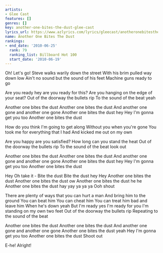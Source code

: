 ```yaml
---
artists:
- Glee Cast
features: []
genres: []
key: another-one-bites-the-dust-glee-cast
lyrics_url: https://www.azlyrics.com/lyrics/gleecast/anotheronebitesthedust.html
name: Another One Bites The Dust
rankings:
- end_date: '2010-06-25'
  rank: 79
  ranking_list: Billboard Hot 100
  start_date: '2010-06-19'
---
```


Oh! Let's go! 
Steve walks warily down the street 
With his brim pulled way down low 
Ain't no sound but the sound of his feet 
Machine guns ready to go 

Are you ready hey are you ready for this? 
Are you hanging on the edge of your seat? 
Out of the doorway the bullets rip 
To the sound of the beat yeah 

Another one bites the dust 
Another one bites the dust 
And another one gone and another one gone 
Another one bites the dust hey 
Hey I'm gonna get you too 
Another one bites the dust 

How do you think I'm going to get along 
Without you when you're gone 
You took me for everything that I had 
And kicked me out on my own 

Are you happy are you satisfied? 
How long can you stand the heat 
Out of the doorway the bullets rip 
To the sound of the beat look out 

Another one bites the dust 
Another one bites the dust 
And another one gone and another one gone 
Another one bites the dust hey 
Hey I'm gonna get you too 
Another one bites the dust 

Hey 
Oh take it - Bite the dust 
Bite the dust hey 
Hey Another one bites the dust 
Another one bites the dust ow 
Another one bites the dust he he 
Another one bites the dust hay yay ya ya ya 
Ooh shout 

There are plenty of ways that you can hurt a man 
And bring him to the ground 
You can beat him 
You can cheat him 
You can treat him bad and leave him 
When he's down yeah 
But I'm ready yes I'm ready for you 
I'm standing on my own two feet 
Out of the doorway the bullets rip 
Repeating to the sound of the beat 

Another one bites the dust 
Another one bites the dust 
And another one gone and another one gone 
Another one bites the dust yeah 
Hey I'm gonna get you too 
Another one bites the dust 
Shoot out 

E-he! Alright!



